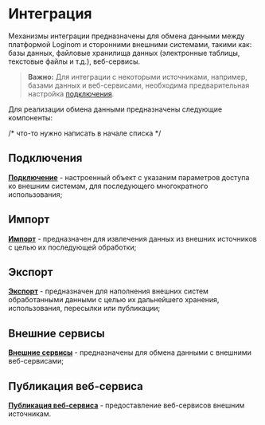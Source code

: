 # Интеграция

Механизмы интеграции предназначены для обмена данными между платформой Loginom и сторонними внешними системами, такими как: базы данных, файловые хранилища данных (электронные таблицы, текстовые файлы и т.д.), веб-сервисы. 

> **Важно:**
> Для интеграции с некоторыми источниками, например, базами данных и веб-сервисами, необходима предварительная настройка [подключения](/app/integration/connections/start.md).

Для реализации обмена данными предназначены следующие компоненты:

/* что-то нужно написать в начале списка */

## Подключения

**[Подключение](/app/integration/connections/start.md)** - настроенный объект с указаним параметров доступа ко внешним системам, для последующего многократного использования;

## Импорт

**[Импорт](/app/integration/import/start.md)** - предназначен для извлечения данных из внешних источников с целью их последующей обработки; 

## Экспорт

**[Экспорт](/app/integration/export/start.md)** - предназначен для  наполнения внешних систем обработанными данными с целью их дальнейшего хранения, использования, пересылки или публикации;

## Внешние сервисы

**[Внешние сервисы](/app/integration/external_services/start.md)** - предназначены для обмена данными с внешними веб-сервисами;

## Публикация веб-сервиса

**[Публикация веб-сервиса](/app/integration/publishing_web_service.md)** - предоставление веб-сервисов внешним источникам.